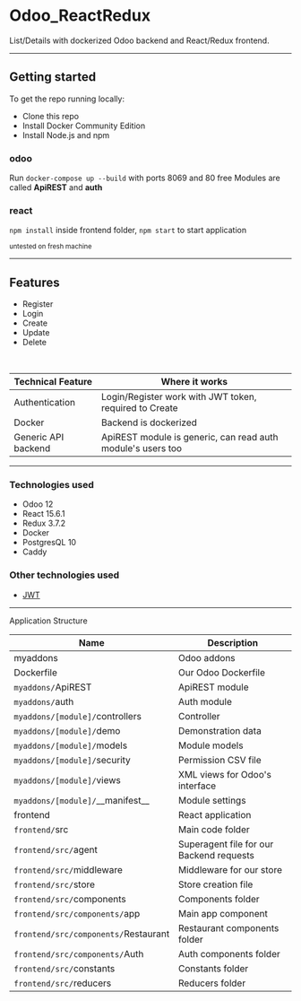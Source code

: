 # Odoo_ReactRedux

List/Details with dockerized Odoo backend and React/Redux frontend. 

---

## Getting started

To get the repo running locally:

- Clone this repo
- Install Docker Community Edition
- Install Node.js and npm

### odoo
Run `docker-compose up --build` with ports 8069 and 80 free
Modules are called **ApiREST** and **auth**

### react
`npm install` inside frontend folder, `npm start` to start application

<small>untested on fresh machine</small>

---

## Features

- Register
- Login
- Create
- Update 
- Delete

<br>

| Technical Feature | Where it works |
| - | - |
| Authentication | Login/Register work with JWT token, required to Create |
| Docker | Backend is dockerized |
| Generic API backend | ApiREST module is generic, can read auth module's users too |

---

### Technologies used

* Odoo 12
* React 15.6.1
* Redux 3.7.2
* Docker
* PostgresQL 10
* Caddy

### Other technologies used

* [JWT](https://github.com/jpadilla/pyjwt)

---

Application Structure

| Name | Description |
| - | - |
| myaddons | Odoo addons | 
| Dockerfile | Our Odoo Dockerfile | 
| `myaddons/`ApiREST | ApiREST module | 
| `myaddons/`auth | Auth module | 
| `myaddons/[module]/`controllers | Controller | 
| `myaddons/[module]/`demo | Demonstration data | 
| `myaddons/[module]/`models | Module models |
| `myaddons/[module]/`security | Permission CSV file |
| `myaddons/[module]/`views | XML views for Odoo's interface |
| `myaddons/[module]/`\_\_manifest\_\_ | Module settings |
| frontend | React application | 
| `frontend/`src | Main code folder | 
| `frontend/src/`agent | Superagent file for our Backend requests | 
| `frontend/src/`middleware | Middleware for our store | 
| `frontend/src/`store | Store creation file | 
| `frontend/src/`components | Components folder | 
| `frontend/src/components/`app | Main app component | 
| `frontend/src/components/`Restaurant | Restaurant components folder | 
| `frontend/src/components/`Auth | Auth components folder | 
| `frontend/src/`constants | Constants folder | 
| `frontend/src/`reducers | Reducers folder | 
